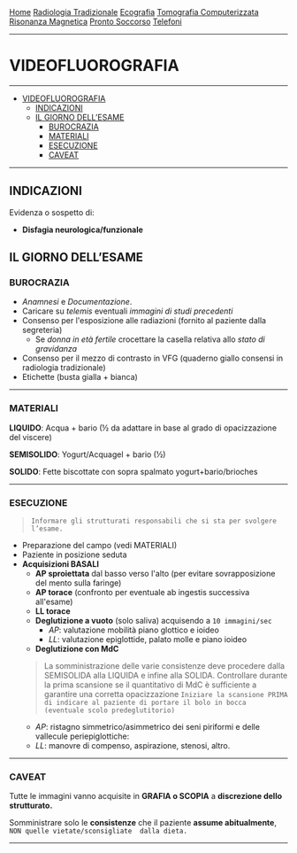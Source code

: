 <div class="topnav">
  <a href="index.html">Home</a>
  <a href="radiologia_tradizionale.html">Radiologia Tradizionale</a>
  <a href="ecografia.html">Ecografia</a>
  <a href="tomografia_computerizzata.html">Tomografia Computerizzata</a>
  <a href="risonanza_magnetica.html">Risonanza Magnetica</a>
  <a href="pronto_soccorso.html">Pronto Soccorso</a>
  <a href="contatti.html">Telefoni</a>
</div>

---

# VIDEOFLUOROGRAFIA

---

- [VIDEOFLUOROGRAFIA](#videofluorografia)
  - [INDICAZIONI](#indicazioni)
  - [IL GIORNO DELL’ESAME](#il-giorno-dellesame)
    - [BUROCRAZIA](#burocrazia)
    - [MATERIALI](#materiali)
    - [ESECUZIONE](#esecuzione)
    - [CAVEAT](#caveat)

---

## INDICAZIONI 

Evidenza o sospetto di:

- **Disfagia neurologica/funzionale**
<!--- Aggiungere ulteriori indicazioni-->

## IL GIORNO DELL’ESAME

### BUROCRAZIA 

- *Anamnesi* e *Documentazione*.
- Caricare su *telemis* eventuali *immagini di studi precedenti*
- Consenso per l'esposizione alle radiazioni (fornito al paziente dalla segreteria)
  - Se *donna in età fertile* crocettare la casella relativa allo *stato di gravidanza*
- Consenso per il mezzo di contrasto in VFG (quaderno giallo consensi in radiologia tradizionale)
- Etichette (busta gialla + bianca)

---

### MATERIALI

**LIQUIDO**: Acqua + bario (½ da adattare in base al grado di opacizzazione del viscere)

**SEMISOLIDO**: Yogurt/Acquagel + bario (½)

**SOLIDO**: Fette biscottate con sopra spalmato yogurt+bario/brioches

---

### ESECUZIONE

> `Informare gli strutturati responsabili che si sta per svolgere l’esame.`

- Preparazione del campo (vedi MATERIALI)
- Paziente in posizione seduta
- **Acquisizioni BASALI**
  - **AP sproiettata** dal basso verso l'alto (per evitare sovrapposizione del mento sulla faringe)
  - **AP torace** (confronto per eventuale ab ingestis successiva all'esame)
  - **LL torace**
  - **Deglutizione a vuoto** (solo saliva) acquisendo a `10 immagini/sec`
    - *AP*: valutazione mobilità piano glottico e ioideo
    - *LL*: valutazione epiglottide, palato molle e piano ioideo
  - **Deglutizione con MdC**
  > La somministrazione delle varie consistenze deve procedere dalla SEMISOLIDA alla LIQUIDA e infine alla SOLIDA.
  > Controllare durante la prima scansione se il quantitativo di MdC è sufficiente a garantire una corretta opacizzazione
  > `Iniziare la scansione PRIMA di indicare al paziente di portare il bolo in bocca (eventuale scolo predeglutitorio)`
	- *AP*: ristagno simmetrico/asimmetrico dei seni piriformi e delle vallecule periepiglottiche:
	- *LL*: manovre di compenso, aspirazione, stenosi, altro.

---

### CAVEAT

Tutte le immagini vanno acquisite in **GRAFIA o SCOPIA** a **discrezione dello strutturato.**

Somministrare solo le **consistenze** che il paziente **assume abitualmente**, `NON quelle vietate/sconsigliate  dalla dieta.`

---

<!--- Integrare in REFERTOMETRO

Referto STRUTTURATO: 
(esempi:2020 64540;2020 66399;2021 4340;2021 1759;2021 34950;2021 35457;2021 40232;2021 43138)220 64540


STUDIO V.F.G. DELLA DEGLUTIZIONE
 
Motivo dell’esame: “ DISCINESIE EMILARINGEE DX ED ESOFAGEE IN POSTUMI DI INTERV NCH CERVICALE? ” 
Tecnica d’esame: sono state indagate le varie fasi della deglutizione mediante somministrazione di mdc baritato a consistenza solida e liquida in boli singoli e subentranti. Meccanica deglutitoria: 
lingua: presenta normale mobilità 
palato molle: presenta normale elevazione 
osso ioide: presenta ipomobilità 
epiglottide: presenta morfologia e mobilità regolari 
corde vocali: presentano normale mobilità 

Consistenza solida e liquida: 
La fase orale risulta di durata normale, con propulsione efficace del bolo in presenza di scolo predeglutitorio e postdeglutitorio (quest'ultimo evidenziabile con la sola consistenza liquida). 
La fase faringea presenta innesco del riflesso rallentato, in assenza di penetrazione delle vie aeree. Non si verificano fenomeni di aspirazione. Si osserva ristagno del bolo a livello delle vallecole glosso-epiglottiche con la consistenza solida, di vallecole e sen piriforme sinistro con la liquida); non si apprezza tracimazione. Si verificano fenomeni di lateralizzazione del bolo a sinistra. La gestione del ristagno è adeguata mediante la deglutizione di boli successivi di saliva. La protezione delle vie aeree è efficace. 
In fase esofagea l’apertura dell’UES è normale in assenza di spasmo. L’esofago presenta peristalsi normale. Il calibro è regolare. L’apertura del LES avviene regolarmente. Non è presente MRGE. 

Consistenza di più difficile gestione: solida. 

Manovre di compenso con consistenza solida: Lateralizzazione del capo a destra, con compenso buono. 

Conclusioni: l'esame videofluorografico evidenzia ritardo di innesco del riflesso faringeo, con tendenza alla lateralizzazione del bolo a sinistra. La consistenza solida è quella di più difficile gestione per la Paziente, evidenziandosi fenomeni di scolo predeglutitorio precedenti a pressochè tutti gli atti esaminati. Con la consistenza liquida si sono osservati scolo postdeglutitorio di lieve entità e ristagno di ingesta a livello di vallecole glosso-epiglottiche e seni piriformi, ottimamente detersi con i successivi atti deglutitori. 
Globalmente il quadro depone per alterazioni iniziali dell'atto deglutitorio, da iniziale presbifagia, in sostanziale accordo con i controlli FEES e VADS portati in visione. 
Si rimane a disposizione. -->
